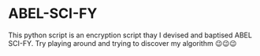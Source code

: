 # ABEL-SCI-FY
This python script is an encryption script thay I devised and baptised ABEL SCI-FY. Try playing around and trying to discover my algorithm 😉😉😉
